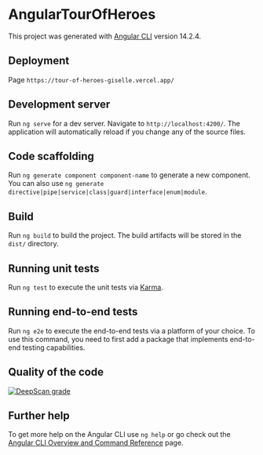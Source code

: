 # AngularTourOfHeroes

This project was generated with [Angular CLI](https://github.com/angular/angular-cli) version 14.2.4.

## Deployment

Page `https://tour-of-heroes-giselle.vercel.app/`

## Development server

Run `ng serve` for a dev server. Navigate to `http://localhost:4200/`. The application will automatically reload if you change any of the source files.

## Code scaffolding

Run `ng generate component component-name` to generate a new component. You can also use `ng generate directive|pipe|service|class|guard|interface|enum|module`.

## Build

Run `ng build` to build the project. The build artifacts will be stored in the `dist/` directory.

## Running unit tests

Run `ng test` to execute the unit tests via [Karma](https://karma-runner.github.io).

## Running end-to-end tests

Run `ng e2e` to execute the end-to-end tests via a platform of your choice. To use this command, you need to first add a package that implements end-to-end testing capabilities.

## Quality of the code

[![DeepScan grade](https://deepscan.io/api/teams/19258/projects/22605/branches/670420/badge/grade.svg)](https://deepscan.io/dashboard#view=project&tid=19258&pid=22605&bid=670420)

## Further help

To get more help on the Angular CLI use `ng help` or go check out the [Angular CLI Overview and Command Reference](https://angular.io/cli) page.
